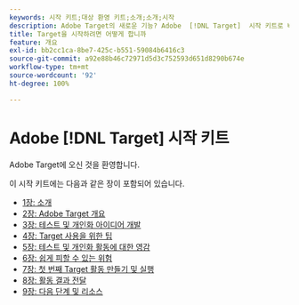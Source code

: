 ```yaml
---
keywords: 시작 키트;대상 환영 키트;소개;소개;시작
description: Adobe Target의 새로운 기능? Adobe  [!DNL Target]  시작 키트로 바로 시작할 수 있습니다.
title: Target을 시작하려면 어떻게 합니까
feature: 개요
exl-id: bb2cc1ca-8be7-425c-b551-59084b6416c3
source-git-commit: a92e88b46c72971d5d3c752593d651d8290b674e
workflow-type: tm+mt
source-wordcount: '92'
ht-degree: 100%

---
```


# Adobe [!DNL Target] 시작 키트

Adobe Target에 오신 것을 환영합니다.

이 시작 키트에는 다음과 같은 장이 포함되어 있습니다.

* [1장: 소개](/help/c-intro/target-welcome-kit-1.md)
* [2장: Adobe Target 개요](/help/c-intro/target-welcome-kit-2.md)
* [3장: 테스트 및 개인화 아이디어 개발](/help/c-intro/target-welcome-kit-3.md)
* [4장: Target 사용을 위한 팁](/help/c-intro/target-welcome-kit-4.md)
* [5장: 테스트 및 개인화 활동에 대한 영감](/help/c-intro/target-welcome-kit-5.md)
* [6장: 쉽게 피할 수 있는 위험](/help/c-intro/target-welcome-kit-6.md)
* [7장: 첫 번째 Target 활동 만들기 및 실행](/help/c-intro/target-welcome-kit-7.md)
* [8장: 활동 결과 전달](/help/c-intro/target-welcome-kit-8.md)
* [9장: 다음 단계 및 리소스](/help/c-intro/target-welcome-kit-9.md)
